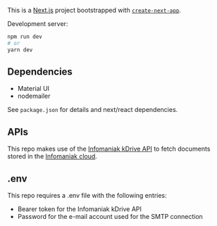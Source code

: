 This is a [Next.js](https://nextjs.org/) project bootstrapped with [`create-next-app`](https://github.com/vercel/next.js/tree/canary/packages/create-next-app).

Development server:

```bash
npm run dev
# or
yarn dev
```

## Dependencies

- Material UI
- nodemailer

See `package.json` for details and next/react dependencies.

## APIs

This repo makes use of the [Infomaniak kDrive API](https://developer.infomaniak.com/docs/api) to fetch documents stored in the [Infomaniak cloud](https://www.infomaniak.com/en/kdrive).

## .env

This repo requires a .env file with the following entries:

- Bearer token for the Infomaniak kDrive API
- Password for the e-mail account used for the SMTP connection
